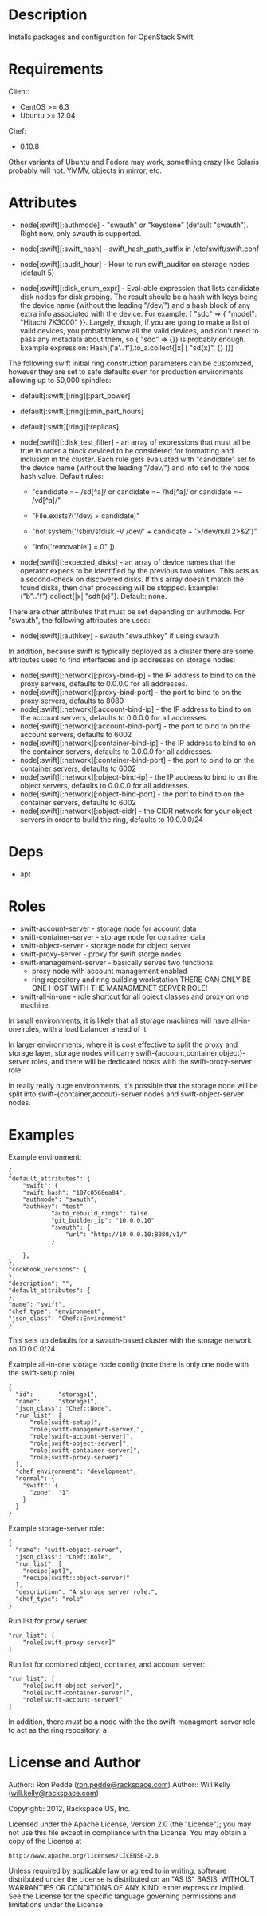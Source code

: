 Description
====

Installs packages and configuration for OpenStack Swift

Requirements
====

Client:
 * CentOS >= 6.3
 * Ubuntu >= 12.04

Chef:
 * 0.10.8

Other variants of Ubuntu and Fedora may work, something crazy like
Solaris probably will not.  YMMV, objects in mirror, etc.

Attributes
====

 * node[:swift][:authmode] - "swauth" or "keystone" (default "swauth"). Right now, only swauth is supported.

 * node[:swift][:swift_hash] - swift_hash_path_suffix in /etc/swift/swift.conf

 * node[:swift][:audit_hour] - Hour to run swift_auditor on storage nodes (default 5)

 * node[:swift][:disk_enum_expr] - Eval-able expression that lists
   candidate disk nodes for disk probing.  The result shoule be a hash
   with keys being the device name (without the leading "/dev/") and a
   hash block of any extra info associated with the device.  For
   example: { "sdc" => { "model": "Hitachi 7K3000" }}.  Largely,
   though, if you are going to make a list of valid devices, you
   probably know all the valid devices, and don't need to pass any
   metadata about them, so { "sdc" => {}} is probably enough.  Example
   expression: Hash[('a'..'f').to_a.collect{|x| [ "sd{x}", {} ]}]


The following swift initial ring construction parameters can be customized,
however they are set to safe defaults even for production environments
allowing up to 50,000 spindles:

  * default[:swift][:ring][:part_power] 
  * default[:swift][:ring][:min_part_hours] 
  * default[:swift][:ring][:replicas]

 * node[:swift][:disk_test_filter] - an array of expressions that must
   all be true in order a block deviced to be considered for
   formatting and inclusion in the cluster.  Each rule gets evaluated
   with "candidate" set to the device name (without the leading
   "/dev/") and info set to the node hash value.  Default rules:

    * "candidate =~ /sd[^a]/ or candidate =~ /hd[^a]/ or candidate =~
      /vd[^a]/"

    * "File.exists?('/dev/ + candidate)"

    * "not system('/sbin/sfdisk -V /dev/' + candidate + '>/dev/null 2>&2')"

    * "info['removable'] = 0" ])

 * node[:swift][:expected_disks] - an array of device names that the
   operator expecs to be identified by the previous two values.  This
   acts as a second-check on discovered disks.  If this array doesn't
   match the found disks, then chef processing will be stopped.
   Example: ("b".."f").collect{|x| "sd#{x}"}.  Default: none.

There are other attributes that must be set depending on authmode.
For "swauth", the following attributes are used:

 * node[:swift][:authkey] - swauth "swauthkey" if using swauth

In addition, because swift is typically deployed as a cluster
there are some attributes used to find interfaces and ip addresses
on storage nodes:

 * node[:swift][:network][:proxy-bind-ip] - the IP address to bind to
   on the proxy servers, defaults to 0.0.0.0 for all addresses.
 * node[:swift][:network][:proxy-bind-port] - the port to bind to
   on the proxy servers, defaults to 8080
 * node[:swift][:network][:account-bind-ip] - the IP address to bind to
   on the account servers, defaults to 0.0.0.0 for all addresses.
 * node[:swift][:network][:account-bind-port] - the port to bind to
   on the account servers, defaults to 6002
 * node[:swift][:network][:container-bind-ip] - the IP address to bind to
   on the container servers, defaults to 0.0.0.0 for all addresses.
 * node[:swift][:network][:container-bind-port] - the port to bind to
   on the container servers, defaults to 6002
 * node[:swift][:network][:object-bind-ip] - the IP address to bind to
   on the object servers, defaults to 0.0.0.0 for all addresses.
 * node[:swift][:network][:object-bind-port] - the port to bind to
   on the container servers, defaults to 6002
 * node[:swift][:network][:object-cidr] - the CIDR network for your object
   servers in order to build the ring, defaults to 10.0.0.0/24

Deps
====

 * apt

Roles
====

 * swift-account-server - storage node for account data
 * swift-container-server - storage node for container data
 * swift-object-server - storage node for object server
 * swift-proxy-server - proxy for swift storge nodes
 * swift-management-server - basically serves two functions:
   * proxy node with account management enabled
   * ring repository and ring building workstation
   THERE CAN ONLY BE ONE HOST WITH THE MANAGMENET SERVER ROLE!
 * swift-all-in-one - role shortcut for all object classes and proxy
   on one machine.

In small environments, it is likely that all storage machines will
have all-in-one roles, with a load balancer ahead of it

In larger environments, where it is cost effective to split the proxy
and storage layer, storage nodes will carry
swift-{account,container,object}-server roles, and there will be
dedicated hosts with the swift-proxy-server role.

In really really huge environments, it's possible that the storage
node will be split into swift-{container,accout}-server nodes and
swift-object-server nodes.

Examples
====

Example environment:


    {
	"default_attributes": {
	    "swift": {
		"swift_hash": "107c0568ea84",
		"authmode": "swauth",
		"authkey": "test"
                "auto_rebuild_rings": false
                "git_builder_ip": "10.0.0.10"
                "swauth": {
                    "url": "http://10.0.0.10:8080/v1/"
                }

	    },
	},
	"cookbook_versions": {
	},
	"description": "",
	"default_attributes": {
	},
	"name": "swift",
	"chef_type": "environment",
	"json_class": "Chef::Environment"
    }

This sets up defaults for a swauth-based cluster with the storage
network on 10.0.0.0/24.

Example all-in-one storage node config (note there is only one node
with the swift-setup role)

    {
      "id":       "storage1",
      "name":     "storage1",
      "json_class": "Chef::Node",
      "run_list": [
          "role[swift-setup]",
          "role[swift-management-server]",
          "role[swift-account-server]",
          "role[swift-object-server]",
          "role[swift-container-server]",
          "role[swift-proxy-server]"
      ],
      "chef_environment": "development",
      "normal": {
        "swift": {
          "zone": "1"
        }
      }
    }

Example storage-server role:

    {
      "name": "swift-object-server",
      "json_class": "Chef::Role",
      "run_list": [
        "recipe[apt]",
        "recipe[swift::object-server]"
      ],
      "description": "A storage server role.",
      "chef_type": "role"
    }

Run list for proxy server:

    "run_list": [
        "role[swift-proxy-server]"
    ]

Run list for combined object, container, and account server:

    "run_list": [
        "role[swift-object-server]",
        "role[swift-container-server]",
        "role[swift-account-server]"
    ]

In addition, there *must* be a node with the the
swift-managment-server role to act as the ring repository.
a

License and Author
====

Author:: Ron Pedde (<ron.pedde@rackspace.com>)
Author:: Will Kelly (<will.kelly@rackspace.com>)

Copyright:: 2012, Rackspace US, Inc.

Licensed under the Apache License, Version 2.0 (the "License");
you may not use this file except in compliance with the License.
You may obtain a copy of the License at

    http://www.apache.org/licenses/LICENSE-2.0

Unless required by applicable law or agreed to in writing, software
distributed under the License is distributed on an "AS IS" BASIS,
WITHOUT WARRANTIES OR CONDITIONS OF ANY KIND, either express or implied.
See the License for the specific language governing permissions and
limitations under the License.

